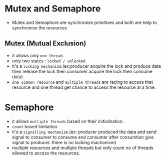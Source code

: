 # Mutex and Semaphore

- Mutex and Semaphore are synchronise primitives and both are help to synchronise the resources 

## Mutex (Mutual Exclusion)

- it allows only `one thread`.
- only two states : `locked / unlocked`.
- it's a `locking mechanism`.(ex:producer acquire the lock and produce data then release the lock then consumer acquire the lock then consume data)
- `one common resource` and `multiple threads` are racing to access that resource and one thread get chance to access the resource at a time.


# Semaphore

- it allows `multiple threads` based on their initialization.
- `count` based limitation.
- it's a `signalling mechanism`.(ex: producer produced the data and send signal to consumer to consume and consumer after consumtion give signal to producer. there is no locking machanism)
- multiple resources and multiple threads but only count no of threads allowed to access the resources.